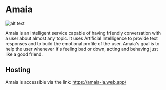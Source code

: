 # Amaia

![alt text]([http:///img.png](https://github.com/gabrielepetroni/amaia-app/blob/main/src/assets/imgs/logo.png))

Amaia is an intelligent service capable of having friendly conversation with a user about almost any topic. 
It uses Artificial Intelligence to provide text responses and to build the emotional profile of the user. 
Amaia's goal is to help the user whenever it's feeling bad or down, acting and behaving just like a good friend.

## Hosting

Amaia is accessible via the link: https://amaia-ia.web.app/


